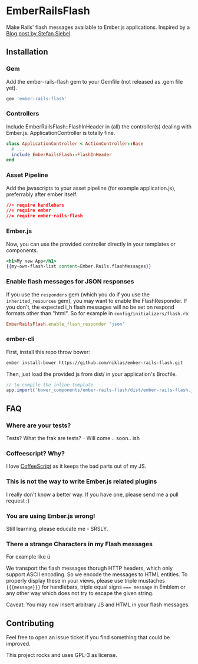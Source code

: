 # EmberRailsFlash

Make Rails' flash messages available to Ember.js applications. Inspired by a [Blog post by Stefan Siebel](http://blog.project-sierra.de/archives/1808).

## Installation

### Gem

Add the ember-rails-flash gem to your Gemfile (not released as .gem file yet).

```ruby
gem 'ember-rails-flash'
```

### Controllers

Include EmberRailsFlash::FlashInHeader in (all) the controller(s) dealing with Ember.js. ApplicationController is totally fine.

```ruby
class ApplicationController < ActionController::Base
  # ...
  include EmberRailsFlash::FlashInHeader
end
```

### Asset Pipeline

Add the javascripts to your asset pipeline (for example application.js), preferrably after ember itself.
```css
//= require handlebars
//= require ember
//= require ember-rails-flash
```

### Ember.js

Now, you can use the provided controller directly in your templates or components.

```handlebars
<h1>My new App</h1>
{{my-own-flash-list content=Ember.Rails.flashMessages}}
```

### Enable flash messages for JSON responses

If you use the `responders` gem (which you do if you use the `inherited_resources` gem), you may want to enable the FlashResponder. If you don't, the expected i_h flash messages will no be set on respond formats other than "html". So for example in `config/initializers/flash.rb`:

```ruby
EmberRailsFlash.enable_flash_responder 'json'
```

### ember-cli

First, install this repo throw bower:

```bash
ember install:bower https://github.com/niklas/ember-rails-flash.git
```

Then, just load the provided js from dist/ in your application's Brocfile.

```javascript
// to compile the inline template
app.import('bower_components/ember-rails-flash/dist/ember-rails-flash.js');
```

## FAQ

### Where are your tests?

Tests? What the frak are tests? - Will come .. soon.. ish

### Coffeescript? Why?

I love [CoffeeScript](http://coffeescript.org) as it keeps the bad parts out of my JS.

### This is not the way to write Ember.js related plugins

I really don't know a better way. If you have one, please send me a pull request :)

### You are using Ember.js wrong!

Still learning, please educate me - SRSLY.

### There a strange Characters in my Flash messages

For example like &#252;

We transport the flash messages thorugh HTTP headers, which only support ASCII
encoding. So we encode the messages to HTML entities. To properly display these
in your views, please use triple mustaches `{{{message}}}` for handlebars,
triple equal signs `=== message` in Emblem or any other way which does not try
to escape the given string.

Caveat: You may now insert arbitrary JS and HTML in your flash messages.


## Contributing

Feel free to open an issue ticket if you find something that could be improved.

This project rocks and uses GPL-3 as license.

